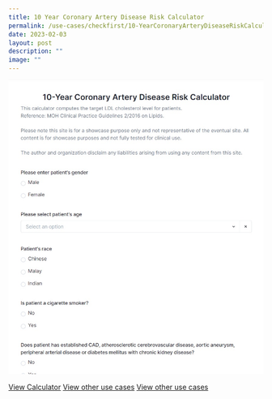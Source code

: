 ```yaml
---
title: 10 Year Coronary Artery Disease Risk Calculator
permalink: /use-cases/checkfirst/10-YearCoronaryArteryDiseaseRiskCalculator/
date: 2023-02-03
layout: post
description: ""
image: ""
---
```

![](/images/10%20year%20coronary%20artery%20disease%20risk%20calculator%20(sample).jpg)

[View Calculator](https://www.checkfirst.gov.sg/c/de60590e-9713-424b-9fa0-f69466913622)
[View other use cases](https://staging.d2p0smzkoz0iqs.amplifyapp.com/use-cases/checkfirst/)
[View other use cases](https://staging.d2p0smzkoz0iqs.amplifyapp.com/use-cases/checkfirst/)

